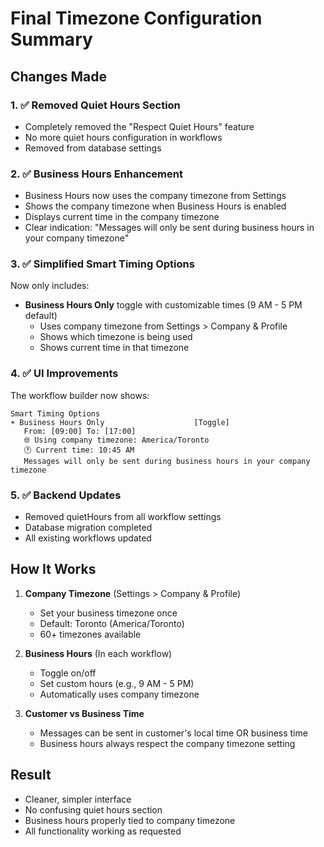# Final Timezone Configuration Summary

## Changes Made

### 1. ✅ Removed Quiet Hours Section
- Completely removed the "Respect Quiet Hours" feature
- No more quiet hours configuration in workflows
- Removed from database settings

### 2. ✅ Business Hours Enhancement
- Business Hours now uses the company timezone from Settings
- Shows the company timezone when Business Hours is enabled
- Displays current time in the company timezone
- Clear indication: "Messages will only be sent during business hours in your company timezone"

### 3. ✅ Simplified Smart Timing Options
Now only includes:
- **Business Hours Only** toggle with customizable times (9 AM - 5 PM default)
  - Uses company timezone from Settings > Company & Profile
  - Shows which timezone is being used
  - Shows current time in that timezone

### 4. ✅ UI Improvements
The workflow builder now shows:
```
Smart Timing Options
☀️ Business Hours Only                    [Toggle]
   From: [09:00] To: [17:00]
   🌐 Using company timezone: America/Toronto
   🕐 Current time: 10:45 AM
   Messages will only be sent during business hours in your company timezone
```

### 5. ✅ Backend Updates
- Removed quietHours from all workflow settings
- Database migration completed
- All existing workflows updated

## How It Works

1. **Company Timezone** (Settings > Company & Profile)
   - Set your business timezone once
   - Default: Toronto (America/Toronto)
   - 60+ timezones available

2. **Business Hours** (In each workflow)
   - Toggle on/off
   - Set custom hours (e.g., 9 AM - 5 PM)
   - Automatically uses company timezone

3. **Customer vs Business Time**
   - Messages can be sent in customer's local time OR business time
   - Business hours always respect the company timezone setting

## Result
- Cleaner, simpler interface
- No confusing quiet hours section
- Business hours properly tied to company timezone
- All functionality working as requested
